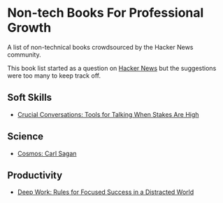 # Non-tech Books For Professional Growth
A list of non-technical books crowdsourced by the Hacker News community.

This book list started as a question on [Hacker News](https://news.ycombinator.com/item?id=12415621) but the suggestions were too many to keep track off.


## Soft Skills
* [Crucial Conversations: Tools for Talking When Stakes Are High](https://en.wikipedia.org/wiki/Crucial_Conversations:_Tools_for_Talking_When_Stakes_Are_High)

## Science
* [Cosmos: Carl Sagan](https://en.wikipedia.org/wiki/Cosmos_(Carl_Sagan_book))

## Productivity
* [Deep Work: Rules for Focused Success in a Distracted World](http://calnewport.com/books/deep-work/)
